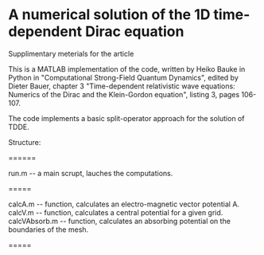 # A numerical solution of the 1D time-dependent Dirac equation
Supplimentary meterials for the article

This is a MATLAB implementation of the code, written by Heiko Bauke in Python in "Computational Strong-Field Quantum Dynamics", edited by Dieter Bauer, chapter 3 "Time-dependent relativistic wave equations: Numerics of the Dirac and the Klein-Gordon equation", listing 3, pages 106-107.

The code implements a basic split-operator approach for the solution of TDDE.

Structure:

======

run.m -- a main scrupt, lauches the computations.

=====

calcA.m -- function, calculates an electro-magnetic vector potential A.
calcV.m -- function, calculates a central potential for a given grid.
calcVAbsorb.m -- function, calculates an absorbing potential on the boundaries of the mesh.

=====
